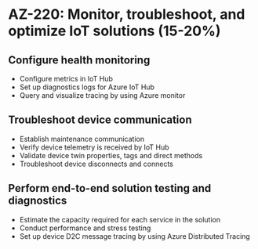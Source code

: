# AZ-220: Monitor, troubleshoot, and optimize IoT solutions (15-20%)
## Configure health monitoring
- Configure metrics in IoT Hub
- Set up diagnostics logs for Azure IoT Hub
- Query and visualize tracing by using Azure monitor

## Troubleshoot device communication
- Establish maintenance communication
- Verify device telemetry is received by IoT Hub
- Validate device twin properties, tags and direct methods
- Troubleshoot device disconnects and connects

## Perform end-to-end solution testing and diagnostics
- Estimate the capacity required for each service in the solution
- Conduct performance and stress testing
- Set up device D2C message tracing by using Azure Distributed Tracing